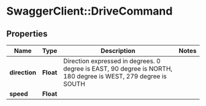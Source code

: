 # SwaggerClient::DriveCommand

## Properties
Name | Type | Description | Notes
------------ | ------------- | ------------- | -------------
**direction** | **Float** | Direction expressed in degrees. 0 degree is EAST, 90 degree is NORTH, 180 degree is WEST, 279 degree is SOUTH | 
**speed** | **Float** |  | 


